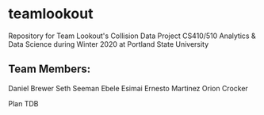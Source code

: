 # teamlookout
Repository for Team Lookout's Collision Data Project
CS410/510 Analytics & Data Science during Winter 2020 at Portland State University

## Team Members:
Daniel Brewer
Seth Seeman
Ebele Esimai
Ernesto Martinez
Orion Crocker

Plan TDB
